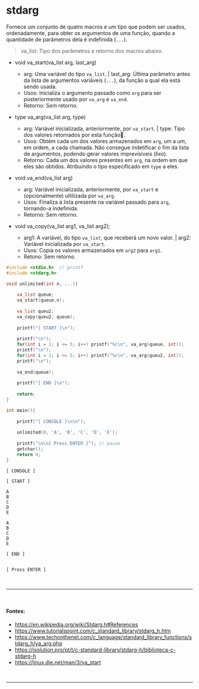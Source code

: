 # stdarg
Fornece um conjunto de quatro macros e um tipo que podem ser usados, ordenadamente, para obter os argumentos de uma função, quando a quantidade de parâmetros dela
é indefinida (`...`).

> va_list: Tipo dos parâmetros e retorno dos macros abaixo.

* void va_start(va_list arg, last_arg)
	* arg: Uma variável do tipo `va_list`. | last_arg: Última parâmetro antes da lista de argumentos variáveis (`...`), da função a qual ela está sendo usada.
	* Usos: Inicializa o argumento passado como `arg` para ser posteriormente usado por `va_arg` e `va_end`.
	* Retorno: Sem retorno.

* type va_arg(va_list arg, type)
	* arg: Variável inicializada, anteriormente, por `va_start`. | type: Tipo dos valores retornados por esta função.
	* Usos: Obtém cada um dos valores armazenados em `arg`, um a um, em ordem, a cada chamada. Não consegue indetificar o fim da lista de argumentos, podendo gerar valores imprevisíveis (lixo).
	* Retorno: Cada um dos valores presentes em `arg`, na ordem em que eles são obtidos. Atribuíndo o tipo especificado em `type` a eles.

* void va_end(va_list arg)
	* arg: Variável inicializada, anteriormente, por `va_start` e (opcionalmente) ultilizada por `va_arg`.
	* Usos: Finaliza à lista presente na variável passado para `arg`, tornando-a indefinida.
	* Retorno: Sem retorno.
	
* void va_copy(va_list arg1, va_list arg2);
	* arg1: A variável, do tipo `va_list`, que receberá um novo valor. | arg2: Variável inicializada por `va_start`.
	* Usos: Copia os valores armazenados em `arg2` para `arg1`.
	* Retono: Sem retorno.

``` c
#include <stdio.h>  // printf
#include <stdarg.h>

void unlimited(int n, ...){
	
	va_list queue;
	va_start(queue,n);
	
	va_list queu2;
	va_copy(queu2, queue);
	
	printf("[ START ]\n");
	
	printf("\n");
	for(int i = 1; i <= 5; i++) printf("%c\n", va_arg(queue, int));
	printf("\n");
	for(int i = 1; i <= 5; i++) printf("%c\n", va_arg(queu2, int));
	printf("\n");
	
	va_end(queue);
	
	printf("[ END ]\n");
	
	return;
}

int main(){
	
	printf("[ CONSOLE ]\n\n");
	
	unlimited(0, 'A', 'B', 'C', 'D', 'E');
	
	printf("\n\n[ Press ENTER ]"); // pause
	getchar();
	return 0;
}
```

```
[ CONSOLE ]

[ START ]

A
B
C
D
E

A
B
C
D
E

[ END ]


[ Press ENTER ]
```

<br>

-----
<br>

#### Fontes:
* https://en.wikipedia.org/wiki/Stdarg.h#References
* https://www.tutorialspoint.com/c_standard_library/stdarg_h.htm
* https://www.techonthenet.com/c_language/standard_library_functions/stdarg_h/va_arg.php
* https://isolution.pro/pt/t/c-standard-library/stdarg-h/biblioteca-c-stdarg-h
* https://linux.die.net/man/3/va_start

<br>

-----
